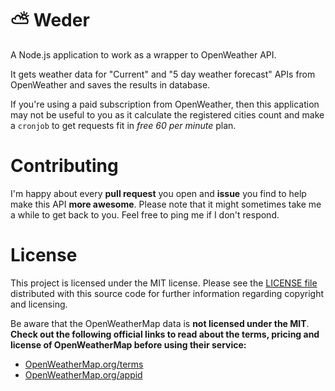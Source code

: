 # ⛅️ Weder

A Node.js application to work as a wrapper to OpenWeather API.

It gets weather data for "Current" and "5 day weather forecast" APIs from OpenWeather and saves the results in database.

If you're using a paid subscription from OpenWeather, then this application may not be useful to you as it calculate the registered cities count and make a `cronjob` to get requests fit in *free 60 per minute* plan.


Contributing
============
I'm happy about every **pull request** you open and **issue** you find to help make this API **more awesome**. Please note that it might sometimes take me a while to get back to you. Feel free to ping me if I don't respond.


License
=======

This project is licensed under the MIT license.
Please see the [LICENSE file](https://github.com/peyman3d/Weder/blob/master/LICENSE)
distributed with this source code for further information regarding copyright and licensing.

Be aware that the OpenWeatherMap data is **not licensed under the MIT**.
**Check out the following official links to read about the terms, pricing and license of OpenWeatherMap before using their service:**

- [OpenWeatherMap.org/terms](http://OpenWeatherMap.org/terms)
- [OpenWeatherMap.org/appid](http://OpenWeatherMap.org/appid)
